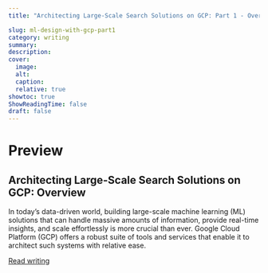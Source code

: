 ```yaml
---
title: "Architecting Large-Scale Search Solutions on GCP: Part 1 - Overview"

slug: ml-design-with-gcp-part1
category: writing 
summary:
description: 
cover:
  image:
  alt:
  caption: 
  relative: true
showtoc: true
ShowReadingTime: false
draft: false
---
```


# Preview

## Architecting Large-Scale Search Solutions on GCP: Overview

In today’s data-driven world, building large-scale machine learning (ML) solutions that can handle massive amounts of information, provide real-time insights, and scale effortlessly is more crucial than ever. Google Cloud Platform (GCP) offers a robust suite of tools and services that enable it to architect such systems with relative ease.


[Read writing](https://medium.com/@vidyamani/architecting-large-scale-search-solutions-on-gcp-part-1-overview-e0d26066f4c8)